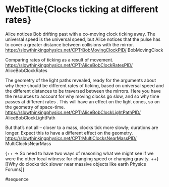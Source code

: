 # WebTitle{Clocks ticking at different rates}

Alice notices Bob drifting past with a co-moving clock ticking away. The universal speed is the universal speed, but Alice notices that the pulse has to cover a greater distance between collisions with the mirror.
https://slowthinkingphysics.net/CPTrBobMovingClockPID/
BobMovingClock

Comparing rates of ticking as a result of movement.
https://slowthinkingphysics.net/CPTrAliceBobClockRatesPID/
AliceBobClockRates

The geometry of the light paths revealed, ready for the arguments about why there should be different rates of ticking, based on universal speed and the different distances to be traversed between the mirrors. Here you have the resources to account for why moving clocks go slow, and so why time passes at different rates . This will have an effect on the light cones, so on the geometry of space-time.
https://slowthinkingphysics.net/CPTrAliceBobClockLightPathPID/
AliceBobClockLightPath

But that’s not all – closer to a mass, clocks tick more slowly; durations are longer. Expect this to have a different effect on the geometry.
https://slowthinkingphysics.net/CPTrMultiClocksNearMassPID/
MultiClocksNearMass

{++ -\> So need to have two ways of reasoning what we might see if we were the other local witness: for changing speed or changing gravity. ++}
[[Why do clocks tick slower near massive objects like earth     Physics Forums]]

#sequence
